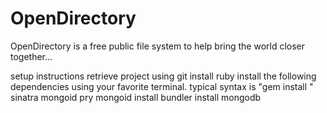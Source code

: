 OpenDirectory
=============

OpenDirectory is a free public file system to help bring the world closer together...

setup instructions
	retrieve project using git
	install ruby
		install the following dependencies using your favorite terminal. typical syntax is "gem install <package name>"
			sinatra
			mongoid
			pry
			mongoid
	install bundler
	install mongodb